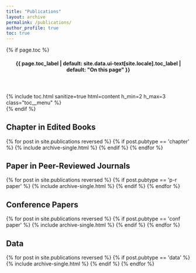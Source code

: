 ```yaml
---
title: "Publications"
layout: archive
permalink: /publications/
author_profile: true
toc: true
---
```


<section class="page__content" itemprop="text">

  <!-- TOC Sidebar -->
  {% if page.toc %}
  <aside class="sidebar__right">
    <nav class="toc">
      <header>
        <h4 class="nav__title">
          <i class="fas fa-align-justify"></i>
          {{ page.toc_label | default: site.data.ui-text[site.locale].toc_label | default: "On this page" }}
        </h4>
      </header>
      {% include toc.html sanitize=true html=content h_min=2 h_max=3 class="toc__menu" %}
    </nav>
  </aside>
  {% endif %}

  <!-- Main Content -->
  <h2 id="chapters">Chapter in Edited Books</h2>
  {% for post in site.publications reversed %}
    {% if post.pubtype == 'chapter' %}
      {% include archive-single.html %}
    {% endif %}
  {% endfor %}

  <h2 id="journals">Paper in Peer-Reviewed Journals</h2>
  {% for post in site.publications reversed %}
    {% if post.pubtype == 'p-r paper' %}
      {% include archive-single.html %}
    {% endif %}
  {% endfor %}

  <h2 id="conferences">Conference Papers</h2>
  {% for post in site.publications reversed %}
    {% if post.pubtype == 'conf paper' %}
      {% include archive-single.html %}
    {% endif %}
  {% endfor %}

  <h2 id="data">Data</h2>
  {% for post in site.publications reversed %}
    {% if post.pubtype == 'data' %}
      {% include archive-single.html %}
    {% endif %}
  {% endfor %}

</section>
